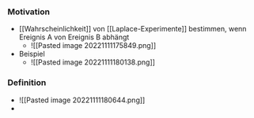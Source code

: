 ### Motivation
+ [[Wahrscheinlichkeit]] von [[Laplace-Experimente]] bestimmen, wenn Ereignis A von Ereignis B abhängt
	+ ![[Pasted image 20221111175849.png]]
+ Beispiel
	+ ![[Pasted image 20221111180138.png]]

### Definition
+ ![[Pasted image 20221111180644.png]]
+ 